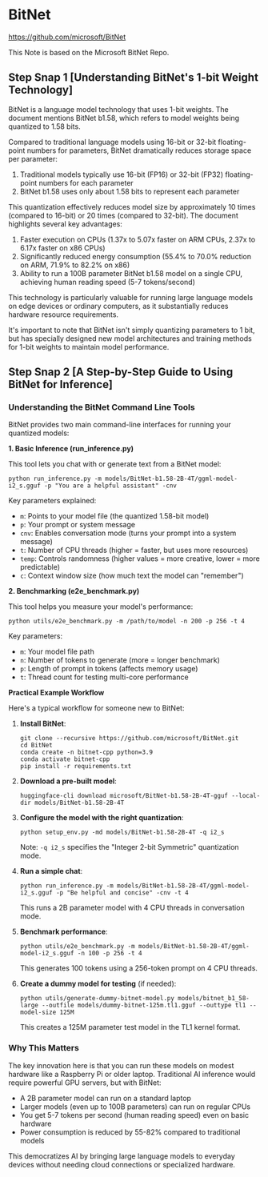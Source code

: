 # BitNet

https://github.com/microsoft/BitNet

This Note is based on the Microsoft BitNet Repo.

## Step Snap 1 [Understanding BitNet's 1-bit Weight Technology]

BitNet is a language model technology that uses 1-bit weights. The document mentions BitNet b1.58, which refers to model weights being quantized to 1.58 bits.

Compared to traditional language models using 16-bit or 32-bit floating-point numbers for parameters, BitNet dramatically reduces storage space per parameter:

1. Traditional models typically use 16-bit (FP16) or 32-bit (FP32) floating-point numbers for each parameter
2. BitNet b1.58 uses only about 1.58 bits to represent each parameter

This quantization effectively reduces model size by approximately 10 times (compared to 16-bit) or 20 times (compared to 32-bit). The document highlights several key advantages:

1. Faster execution on CPUs (1.37x to 5.07x faster on ARM CPUs, 2.37x to 6.17x faster on x86 CPUs)
2. Significantly reduced energy consumption (55.4% to 70.0% reduction on ARM, 71.9% to 82.2% on x86)
3. Ability to run a 100B parameter BitNet b1.58 model on a single CPU, achieving human reading speed (5-7 tokens/second)

This technology is particularly valuable for running large language models on edge devices or ordinary computers, as it substantially reduces hardware resource requirements.

It's important to note that BitNet isn't simply quantizing parameters to 1 bit, but has specially designed new model architectures and training methods for 1-bit weights to maintain model performance.

## Step Snap 2 [A Step-by-Step Guide to Using BitNet for Inference]

### Understanding the BitNet Command Line Tools

BitNet provides two main command-line interfaces for running your quantized models:

**1. Basic Inference (run_inference.py)**

This tool lets you chat with or generate text from a BitNet model:

```
python run_inference.py -m models/BitNet-b1.58-2B-4T/ggml-model-i2_s.gguf -p "You are a helpful assistant" -cnv
```

Key parameters explained:

- `m`: Points to your model file (the quantized 1.58-bit model)
- `p`: Your prompt or system message
- `cnv`: Enables conversation mode (turns your prompt into a system message)
- `t`: Number of CPU threads (higher = faster, but uses more resources)
- `temp`: Controls randomness (higher values = more creative, lower = more predictable)
- `c`: Context window size (how much text the model can "remember")

**2. Benchmarking (e2e_benchmark.py)**

This tool helps you measure your model's performance:

```
python utils/e2e_benchmark.py -m /path/to/model -n 200 -p 256 -t 4
```

Key parameters:

- `m`: Your model file path
- `n`: Number of tokens to generate (more = longer benchmark)
- `p`: Length of prompt in tokens (affects memory usage)
- `t`: Thread count for testing multi-core performance

**Practical Example Workflow**

Here's a typical workflow for someone new to BitNet:

1. **Install BitNet**:
    
    ```
    git clone --recursive https://github.com/microsoft/BitNet.git
    cd BitNet
    conda create -n bitnet-cpp python=3.9
    conda activate bitnet-cpp
    pip install -r requirements.txt
    ```
    
2. **Download a pre-built model**:
    
    ```
    huggingface-cli download microsoft/BitNet-b1.58-2B-4T-gguf --local-dir models/BitNet-b1.58-2B-4T
    ```
    
3. **Configure the model with the right quantization**:
    
    ```
    python setup_env.py -md models/BitNet-b1.58-2B-4T -q i2_s
    ```
    
    Note: `-q i2_s` specifies the "Integer 2-bit Symmetric" quantization mode.
    
4. **Run a simple chat**:
    
    ```
    python run_inference.py -m models/BitNet-b1.58-2B-4T/ggml-model-i2_s.gguf -p "Be helpful and concise" -cnv -t 4
    ```
    
    This runs a 2B parameter model with 4 CPU threads in conversation mode.
    
5. **Benchmark performance**:
    
    ```
    python utils/e2e_benchmark.py -m models/BitNet-b1.58-2B-4T/ggml-model-i2_s.gguf -n 100 -p 256 -t 4
    ```
    
    This generates 100 tokens using a 256-token prompt on 4 CPU threads.
    
6. **Create a dummy model for testing** (if needed):
    
    ```
    python utils/generate-dummy-bitnet-model.py models/bitnet_b1_58-large --outfile models/dummy-bitnet-125m.tl1.gguf --outtype tl1 --model-size 125M
    ```
    
    This creates a 125M parameter test model in the TL1 kernel format.
    

### Why This Matters

The key innovation here is that you can run these models on modest hardware like a Raspberry Pi or older laptop. Traditional AI inference would require powerful GPU servers, but with BitNet:

- A 2B parameter model can run on a standard laptop
- Larger models (even up to 100B parameters) can run on regular CPUs
- You get 5-7 tokens per second (human reading speed) even on basic hardware
- Power consumption is reduced by 55-82% compared to traditional models

This democratizes AI by bringing large language models to everyday devices without needing cloud connections or specialized hardware.